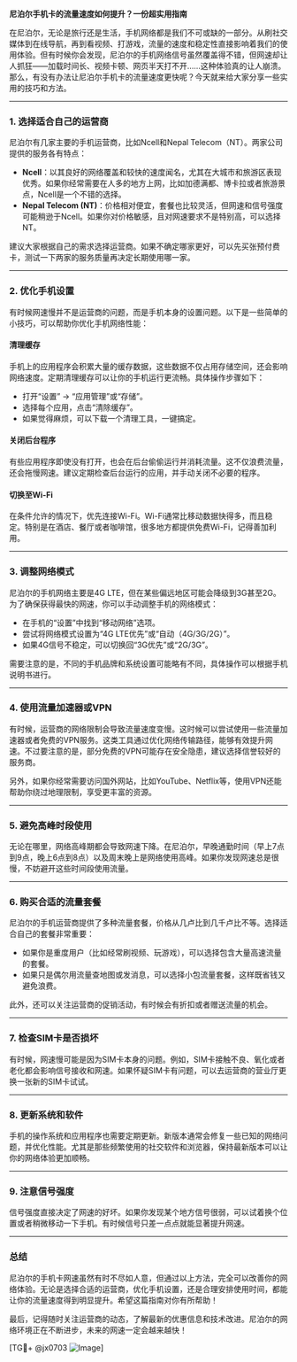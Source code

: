 **尼泊尔手机卡的流量速度如何提升？一份超实用指南**

在尼泊尔，无论是旅行还是生活，手机网络都是我们不可或缺的一部分。从刷社交媒体到在线导航，再到看视频、打游戏，流量的速度和稳定性直接影响着我们的使用体验。但有时候你会发现，尼泊尔的手机网络信号虽然覆盖得不错，但网速却让人抓狂——加载时间长、视频卡顿、网页半天打不开……这种体验真的让人崩溃。那么，有没有办法让尼泊尔手机卡的流量速度更快呢？今天就来给大家分享一些实用的技巧和方法。

---

### **1. 选择适合自己的运营商**
尼泊尔有几家主要的手机运营商，比如Ncell和Nepal Telecom（NT）。两家公司提供的服务各有特点：

- **Ncell**：以其良好的网络覆盖和较快的速度闻名，尤其在大城市和旅游区表现优秀。如果你经常需要在人多的地方上网，比如加德满都、博卡拉或者旅游景点，Ncell是一个不错的选择。
- **Nepal Telecom (NT)**：价格相对便宜，套餐也比较灵活，但网速和信号强度可能稍逊于Ncell。如果你对价格敏感，且对网速要求不是特别高，可以选择NT。

建议大家根据自己的需求选择运营商。如果不确定哪家更好，可以先买张预付费卡，测试一下两家的服务质量再决定长期使用哪一家。

---

### **2. 优化手机设置**
有时候网速慢并不是运营商的问题，而是手机本身的设置问题。以下是一些简单的小技巧，可以帮助你优化手机网络性能：

#### **清理缓存**
手机上的应用程序会积累大量的缓存数据，这些数据不仅占用存储空间，还会影响网络速度。定期清理缓存可以让你的手机运行更流畅。具体操作步骤如下：
- 打开“设置” → “应用管理”或“存储”。
- 选择每个应用，点击“清除缓存”。
- 如果觉得麻烦，可以下载一个清理工具，一键搞定。

#### **关闭后台程序**
有些应用程序即使没有打开，也会在后台偷偷运行并消耗流量。这不仅浪费流量，还会拖慢网速。建议定期检查后台运行的应用，并手动关闭不必要的程序。

#### **切换至Wi-Fi**
在条件允许的情况下，优先连接Wi-Fi。Wi-Fi通常比移动数据快得多，而且稳定。特别是在酒店、餐厅或者咖啡馆，很多地方都提供免费Wi-Fi，记得善加利用。

---

### **3. 调整网络模式**
尼泊尔的手机网络主要是4G LTE，但在某些偏远地区可能会降级到3G甚至2G。为了确保获得最快的网速，你可以手动调整手机的网络模式：

- 在手机的“设置”中找到“移动网络”选项。
- 尝试将网络模式设置为“4G LTE优先”或“自动（4G/3G/2G）”。
- 如果4G信号不稳定，可以切换回“3G优先”或“2G/3G”。

需要注意的是，不同的手机品牌和系统设置可能略有不同，具体操作可以根据手机说明书进行。

---

### **4. 使用流量加速器或VPN**
有时候，运营商的网络限制会导致流量速度变慢。这时候可以尝试使用一些流量加速器或者免费的VPN服务。这类工具通过优化网络传输路径，能够有效提升网速。不过要注意的是，部分免费的VPN可能存在安全隐患，建议选择信誉较好的服务商。

另外，如果你经常需要访问国外网站，比如YouTube、Netflix等，使用VPN还能帮助你绕过地理限制，享受更丰富的资源。

---

### **5. 避免高峰时段使用**
无论在哪里，网络高峰期都会导致网速下降。在尼泊尔，早晚通勤时间（早上7点到9点，晚上6点到8点）以及周末晚上是网络使用高峰。如果你发现网速总是很慢，不妨避开这些时间段使用流量。

---

### **6. 购买合适的流量套餐**
尼泊尔的手机运营商提供了多种流量套餐，价格从几卢比到几千卢比不等。选择适合自己的套餐非常重要：

- 如果你是重度用户（比如经常刷视频、玩游戏），可以选择包含大量高速流量的套餐。
- 如果只是偶尔用流量查地图或发消息，可以选择小包流量套餐，这样既省钱又避免浪费。

此外，还可以关注运营商的促销活动，有时候会有折扣或者赠送流量的机会。

---

### **7. 检查SIM卡是否损坏**
有时候，网速慢可能是因为SIM卡本身的问题。例如，SIM卡接触不良、氧化或者老化都会影响信号接收和网速。如果怀疑SIM卡有问题，可以去运营商的营业厅更换一张新的SIM卡试试。

---

### **8. 更新系统和软件**
手机的操作系统和应用程序也需要定期更新。新版本通常会修复一些已知的网络问题，并优化性能。尤其是那些频繁使用的社交软件和浏览器，保持最新版本可以让你的网络体验更加顺畅。

---

### **9. 注意信号强度**
信号强度直接决定了网速的好坏。如果你发现某个地方信号很弱，可以试着换个位置或者稍微移动一下手机。有时候信号只差一点点就能显著提升网速。

---

### **总结**
尼泊尔的手机卡网速虽然有时不尽如人意，但通过以上方法，完全可以改善你的网络体验。无论是选择合适的运营商，优化手机设置，还是合理安排使用时间，都能让你的流量速度得到明显提升。希望这篇指南对你有所帮助！

最后，记得随时关注运营商的动态，了解最新的优惠信息和技术改进。尼泊尔的网络环境正在不断进步，未来的网速一定会越来越快！

[TG💪+ @jx0703 ![Image](https://github.com/user-attachments/assets/dbca1d08-cadb-493c-b0ec-ad6f7a83f270)]